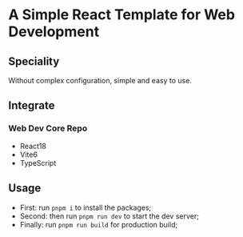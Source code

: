 # A Simple React Template for Web Development

## Speciality

Without complex configuration, simple and easy to use.

## Integrate

### Web Dev Core Repo

- React18
- Vite6
- TypeScript

## Usage

- First: run <code>pnpm i</code> to install the packages;
- Second: then run <code>pnpm run dev</code> to start the dev server;
- Finally: run <code>pnpm run build</code> for production build;
